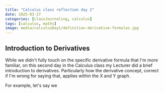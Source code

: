 ```yaml
---
title: "Calculus class reflection day 2"
date: 2025-03-27
categories: [classJournaling, calculus]
tags: [calculus, maths]
image: media/calculusDay1/definition-derivative-formulas.jpg
---
```


## Introduction to Derivatives

While we didn't fully touch on the specific derivative formula that I'm more familiar, on this second day in the Calculus class my Lecturer did a brief introduction to derivatives. Particularly how the derivative concept, correct if I'm wrong for saying that, applies within the X and Y graph.

For example, let's say we